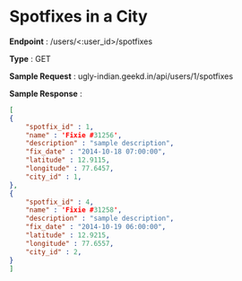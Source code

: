 # Spotfixes in a City
**Endpoint** : /users/<:user_id>/spotfixes

**Type**	 : GET

**Sample Request** : ugly-indian.geekd.in/api/users/1/spotfixes

**Sample Response** :
```json
[
{
	"spotfix_id" : 1,
	"name" : 'Fixie #31256',
	"description" : "sample description",
	"fix_date" : "2014-10-18 07:00:00",
	"latitude" : 12.9115,
	"longitude" : 77.6457,
	"city_id" : 1,
},
{
	"spotfix_id" : 4,
	"name" : 'Fixie #31258',
	"description" : "sample description",
	"fix_date" : "2014-10-19 06:00:00",
	"latitude" : 12.9215,
	"longitude" : 77.6557,
	"city_id" : 2,
}
]
```